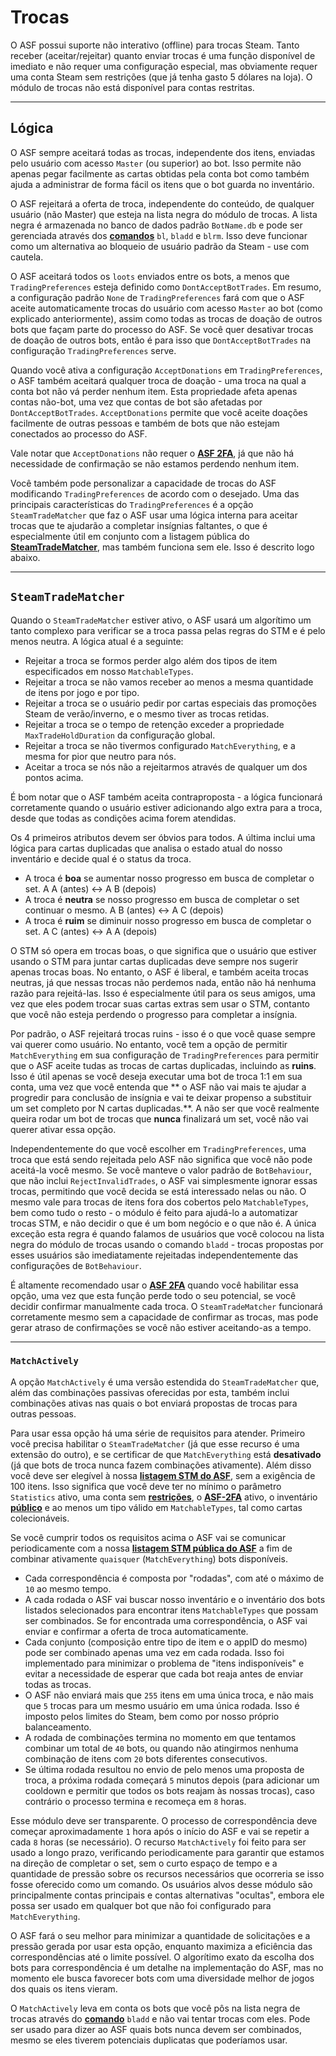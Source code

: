 # Trocas

O ASF possui suporte não interativo (offline) para trocas Steam. Tanto receber (aceitar/rejeitar) quanto enviar trocas é uma função disponível de imediato e não requer uma configuração especial, mas obviamente requer uma conta Steam sem restrições (que já tenha gasto 5 dólares na loja). O módulo de trocas não está disponível para contas restritas.

* * *

## Lógica

O ASF sempre aceitará todas as trocas, independente dos itens, enviadas pelo usuário com acesso `Master` (ou superior) ao bot. Isso permite não apenas pegar facilmente as cartas obtidas pela conta bot como também ajuda a administrar de forma fácil os itens que o bot guarda no inventário.

O ASF rejeitará a oferta de troca, independente do conteúdo, de qualquer usuário (não Master) que esteja na lista negra do módulo de trocas. A lista negra é armazenada no banco de dados padrão `BotName.db` e pode ser gerenciada através dos **[comandos](https://github.com/JustArchiNET/ArchiSteamFarm/wiki/Commands)** `bl`, `bladd` e `blrm`. Isso deve funcionar como um alternativa ao bloqueio de usuário padrão da Steam - use com cautela.

O ASF aceitará todos os `loots` enviados entre os bots, a menos que `TradingPreferences` esteja definido como `DontAcceptBotTrades`. Em resumo, a configuração padrão `None` de `TradingPreferences` fará com que o ASF aceite automaticamente trocas do usuário com acesso `Master` ao bot (como explicado anteriormente), assim como todas as trocas de doação de outros bots que façam parte do processo do ASF. Se você quer desativar trocas de doação de outros bots, então é para isso que `DontAcceptBotTrades` na configuração `TradingPreferences` serve.

Quando você ativa a configuração `AcceptDonations` em `TradingPreferences`, o ASF também aceitará qualquer troca de doação - uma troca na qual a conta bot não vá perder nenhum item. Esta propriedade afeta apenas contas não-bot, uma vez que contas de bot são afetadas por `DontAcceptBotTrades`. `AcceptDonations` permite que você aceite doações facilmente de outras pessoas e também de bots que não estejam conectados ao processo do ASF.

Vale notar que `AcceptDonations` não requer o **[ASF 2FA](https://github.com/JustArchiNET/ArchiSteamFarm/wiki/Two-factor-authentication)**, já que não há necessidade de confirmação se não estamos perdendo nenhum item.

Você também pode personalizar a capacidade de trocas do ASF modificando `TradingPreferences` de acordo com o desejado. Uma das principais características do `TradingPreferences` é a opção `SteamTradeMatcher` que faz o ASF usar uma lógica interna para aceitar trocas que te ajudarão a completar insígnias faltantes, o que é especialmente útil em conjunto com a listagem pública do **[ SteamTradeMatcher](https://www.steamtradematcher.com)**, mas também funciona sem ele. Isso é descrito logo abaixo.

* * *

## `SteamTradeMatcher`

Quando o `SteamTradeMatcher` estiver ativo, o ASF usará um algorítimo um tanto complexo para verificar se a troca passa pelas regras do STM e é pelo menos neutra. A lógica atual é a seguinte:

- Rejeitar a troca se formos perder algo além dos tipos de item especificados em nosso `MatchableTypes`.
- Rejeitar a troca se não vamos receber ao menos a mesma quantidade de itens por jogo e por tipo.
- Rejeitar a troca se o usuário pedir por cartas especiais das promoções Steam de verão/inverno, e o mesmo tiver as trocas retidas.
- Rejeitar a troca se o tempo de retenção exceder a propriedade `MaxTradeHoldDuration` da configuração global.
- Rejeitar a troca se não tivermos configurado `MatchEverything`, e a mesma for pior que neutro para nós.
- Aceitar a troca se nós não a rejeitarmos através de qualquer um dos pontos acima.

É bom notar que o ASF também aceita contraproposta - a lógica funcionará corretamente quando o usuário estiver adicionando algo extra para a troca, desde que todas as condições acima forem atendidas.

Os 4 primeiros atributos devem ser óbvios para todos. A última inclui uma lógica para cartas duplicadas que analisa o estado atual do nosso inventário e decide qual é o status da troca.

- A troca é **boa** se aumentar nosso progresso em busca de completar o set. A A (antes) <-> A B (depois)
- A troca é **neutra** se nosso progresso em busca de completar o set continuar o mesmo. A B (antes) <-> A C (depois)
- A troca é **ruim** se diminuir nosso progresso em busca de completar o set. A C (antes) <-> A A (depois)

O STM só opera em trocas boas, o que significa que o usuário que estiver usando o STM para juntar cartas duplicadas deve sempre nos sugerir apenas trocas boas. No entanto, o ASF é liberal, e também aceita trocas neutras, já que nessas trocas não perdemos nada, então não há nenhuma razão para rejeitá-las. Isso é especialmente útil para os seus amigos, uma vez que eles podem trocar suas cartas extras sem usar o STM, contanto que você não esteja perdendo o progresso para completar a insígnia.

Por padrão, o ASF rejeitará trocas ruins - isso é o que você quase sempre vai querer como usuário. No entanto, você tem a opção de permitir `MatchEverything` em sua configuração de `TradingPreferences` para permitir que o ASF aceite tudas as trocas de cartas duplicadas, incluindo as **ruins**. Isso é útil apenas se você deseja executar uma bot de troca 1:1 em sua conta, uma vez que você entenda que ** o ASF não vai mais te ajudar a progredir para conclusão de insígnia e vai te deixar propenso a substituir um set completo por N cartas duplicadas.**. A não ser que você realmente queira rodar um bot de trocas que **nunca** finalizará um set, você não vai querer ativar essa opção.

Independentemente do que você escolher em `TradingPreferences`, uma troca que está sendo rejeitada pelo ASF não significa que você não pode aceitá-la você mesmo. Se você manteve o valor padrão de `BotBehaviour`, que não inclui `RejectInvalidTrades`, o ASF vai simplesmente ignorar essas trocas, permitindo que você decida se está interessado nelas ou não. O mesmo vale para trocas de itens fora dos cobertos pelo `MatchableTypes`, bem como tudo o resto - o módulo é feito para ajudá-lo a automatizar trocas STM, e não decidir o que é um bom negócio e o que não é. A única exceção esta regra é quando falamos de usuários que você colocou na lista negra do módulo de trocas usando o comando `bladd` - trocas propostas por esses usuários são imediatamente rejeitadas independentemente das configurações de `BotBehaviour`.

É altamente recomendado usar o **[ASF 2FA](https://github.com/JustArchiNET/ArchiSteamFarm/wiki/Two-factor-authentication)** quando você habilitar essa opção, uma vez que esta função perde todo o seu potencial, se você decidir confirmar manualmente cada troca. O `SteamTradeMatcher` funcionará corretamente mesmo sem a capacidade de confirmar as trocas, mas pode gerar atraso de confirmações se você não estiver aceitando-as a tempo.

* * *

### `MatchActively`

A opção `MatchActively` é uma versão estendida do `SteamTradeMatcher` que, além das combinações passivas oferecidas por esta, também inclui combinações ativas nas quais o bot enviará propostas de trocas para outras pessoas.

Para usar essa opção há uma série de requisitos para atender. Primeiro você precisa habilitar o `SteamTradeMatcher` (já que esse recurso é uma extensão do outro), e se certificar de que `MatchEverything` está **desativado** (já que bots de troca nunca fazem combinações ativamente). Além disso você deve ser elegível à nossa **[listagem STM do ASF](https://github.com/JustArchiNET/ArchiSteamFarm/wiki/Statistics-pt-BR#pol%C3%ADtica-de-privacidade-atual)**, sem a exigência de 100 itens. Isso significa que você deve ter no mínimo o parâmetro `Statistics` ativo, uma conta sem **[restrições](https://support.steampowered.com/kb_article.php?ref=3330-IAGK-7663&l=brazilian)**, o **[ASF-2FA](https://github.com/JustArchiNET/ArchiSteamFarm/wiki/Two-factor-authentication-pt-BR#asf-2fa)** ativo, o inventário **[público](https://steamcommunity.com/my/edit/settings)** e ao menos um tipo válido em `MatchableTypes`, tal como cartas colecionáveis.

Se você cumprir todos os requisitos acima o ASF vai se comunicar periodicamente com a nossa **[listagem STM pública do ASF](https://github.com/JustArchiNET/ArchiSteamFarm/wiki/Statistics-pt-BR#listagem-p%C3%BAblica-do-asf-stm)** a fim de combinar ativamente `quaisquer` (`MatchEverything`) bots disponíveis.

- Cada correspondência é composta por "rodadas", com até o máximo de `10` ao mesmo tempo.
- A cada rodada o ASF vai buscar nosso inventário e o inventário dos bots listados selecionados para encontrar itens `MatchableTypes` que possam ser combinados. Se for encontrada uma correspondência, o ASF vai enviar e confirmar a oferta de troca automaticamente.
- Cada conjunto (composição entre tipo de item e o appID do mesmo) pode ser combinado apenas uma vez em cada rodada. Isso foi implementado para minimizar o problema de "itens indisponíveis" e evitar a necessidade de esperar que cada bot reaja antes de enviar todas as trocas.
- O ASF não enviará mais que `255` itens em uma única troca, e não mais que `5` trocas para um mesmo usuário em uma única rodada. Isso é imposto pelos limites do Steam, bem como por nosso próprio balanceamento.
- A rodada de combinações termina no momento em que tentamos combinar um total de `40` bots, ou quando não atingirmos nenhuma combinação de itens com `20` bots diferentes consecutivos.
- Se última rodada resultou no envio de pelo menos uma proposta de troca, a próxima rodada começará `5` minutos depois (para adicionar um cooldown e permitir que todos os bots reajam às nossas trocas), caso contrário o processo termina e recomeça em `8` horas.

Esse módulo deve ser transparente. O processo de correspondência deve começar aproximadamente `1` hora após o início do ASF e vai se repetir a cada `8` horas (se necessário). O recurso `MatchActively` foi feito para ser usado a longo prazo, verificando periodicamente para garantir que estamos na direção de completar o set, sem o curto espaço de tempo e a quantidade de pressão sobre os recursos necessários que ocorreria se isso fosse oferecido como um comando. Os usuários alvos desse módulo são principalmente contas principais e contas alternativas "ocultas", embora ele possa ser usado em qualquer bot que não foi configurado para `MatchEverything`.

O ASF fará o seu melhor para minimizar a quantidade de solicitações e a pressão gerada por usar esta opção, enquanto maximiza a eficiência das correspondências até o limite possível. O algorítimo exato da escolha dos bots para correspondência é um detalhe na implementação do ASF, mas no momento ele busca favorecer bots com uma diversidade melhor de jogos dos quais os itens vieram.

O `MatchActively` leva em conta os bots que você pôs na lista negra de trocas através do **[comando](https://github.com/JustArchiNET/ArchiSteamFarm/wiki/Commands-pt-BR)** `bladd` e não vai tentar trocas com eles. Pode ser usado para dizer ao ASF quais bots nunca devem ser combinados, mesmo se eles tiverem potenciais duplicatas que poderíamos usar.
